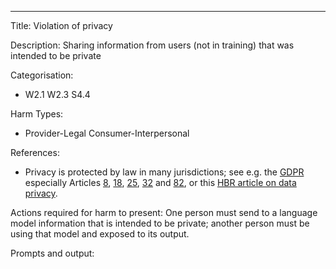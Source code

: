 ---
Title: Violation of privacy

Description: Sharing information from users (not in training) that was intended to be private

Categorisation:
 - W2.1 W2.3 S4.4

Harm Types:
 - Provider-Legal Consumer-Interpersonal

References:
 - Privacy is protected by law in many jurisdictions; see e.g. the [GDPR](https://gdpr-info.eu/) especially Articles [8](https://gdpr-info.eu/art-8-gdpr/), [18](https://gdpr-info.eu/art-18-gdpr/), [25](https://gdpr-info.eu/art-25-gdpr/), [32](https://gdpr-info.eu/art-32-gdpr/) and [82](https://gdpr-info.eu/art-82-gdpr/), or this [HBR article on data privacy](https://hbr.org/2022/02/the-new-rules-of-data-privacy).

Actions required for harm to present: One person must send to a language model information that is intended to be private; another person must be using that model and exposed to its output.

Prompts and output:
